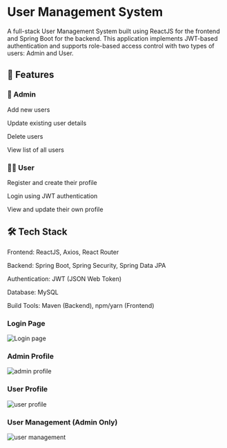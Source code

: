 # ****User Management System****

A full-stack User Management System built using ReactJS for the frontend and Spring Boot for the backend. 
This application implements JWT-based authentication and supports role-based access control with two types of users: Admin and User.

## **🔑 Features**

### 👤 Admin

Add new users

Update existing user details

Delete users

View list of all users

### 🙋‍♂️ User

Register and create their profile

Login using JWT authentication

View and update their own profile

## **🛠 Tech Stack**

Frontend: ReactJS, Axios, React Router

Backend: Spring Boot, Spring Security, Spring Data JPA

Authentication: JWT (JSON Web Token)

Database: MySQL 

Build Tools: Maven (Backend), npm/yarn (Frontend)

### Login Page
![Login page](https://github.com/user-attachments/assets/20e74991-2221-4bcb-9ac1-5db6c19f8cfa)
### Admin Profile
![admin profile](https://github.com/user-attachments/assets/fa089871-a70b-444d-b567-c5312c1878fb)
### User Profile
![user profile](https://github.com/user-attachments/assets/3820ea9a-6c00-4848-a329-aa419b1f5ff9)
### User Management (Admin Only)
![user management](https://github.com/user-attachments/assets/20d64256-fbbc-4048-b3e3-0a1cc28c17cf)





